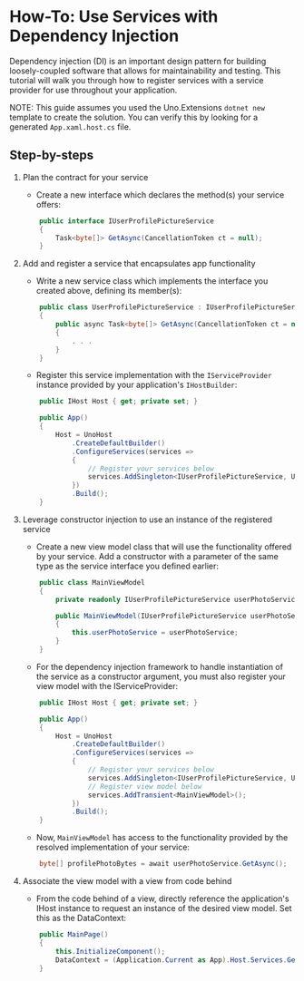 # How-To: Use Services with Dependency Injection

Dependency injection (DI) is an important design pattern for building loosely-coupled software that allows for maintainability and testing. This tutorial will walk you through how to register services with a service provider for use throughout your application.

NOTE: This guide assumes you used the Uno.Extensions `dotnet new` template to create the solution. You can verify this by looking for a generated `App.xaml.host.cs` file.

## Step-by-steps

1. Plan the contract for your service
    * Create a new interface which declares the method(s) your service offers:
    ```cs
        public interface IUserProfilePictureService
        {
	        Task<byte[]> GetAsync(CancellationToken ct = null);
        }
    ```

2. Add and register a service that encapsulates app functionality
    * Write a new service class which implements the interface you created above, defining its member(s):
    ```cs
        public class UserProfilePictureService : IUserProfilePictureService
        {
            public async Task<byte[]> GetAsync(CancellationToken ct = null)
            {
                . . .
            }
        }
    ```
    * Register this service implementation with the `IServiceProvider` instance provided by your application's `IHostBuilder`:
    ```cs
        public IHost Host { get; private set; }

        public App()
        {
            Host = UnoHost
                .CreateDefaultBuilder()
                .ConfigureServices(services =>
				{
					// Register your services below
					services.AddSingleton<IUserProfilePictureService, UserProfilePictureService>();
				})
                .Build();
        }
    ```
3. Leverage constructor injection to use an instance of the registered service
    * Create a new view model class that will use the functionality offered by your service. Add a constructor with a parameter of the same type as the service interface you defined earlier:
    ```cs
        public class MainViewModel
        {
            private readonly IUserProfilePictureService userPhotoService;

            public MainViewModel(IUserProfilePictureService userPhotoService)
            {
                this.userPhotoService = userPhotoService;
            }
        }
    ```
    * For the dependency injection framework to handle instantiation of the service as a constructor argument, you must also register your view model with the IServiceProvider:
    ```cs
        public IHost Host { get; private set; }

        public App()
        {
            Host = UnoHost
                .CreateDefaultBuilder()
                .ConfigureServices(services =>
				{
					// Register your services below
					services.AddSingleton<IUserProfilePictureService, UserProfilePictureService>();
                    // Register view model below
                    services.AddTransient<MainViewModel>();
				})
                .Build();
        }        
    ```
    * Now, `MainViewModel` has access to the functionality provided by the resolved implementation of your service:
    ```cs
        byte[] profilePhotoBytes = await userPhotoService.GetAsync();
    ```
4. Associate the view model with a view from code behind
    * From the code behind of a view, directly reference the application's IHost instance to request an instance of the desired view model. Set this as the DataContext:
    ```cs
        public MainPage()
        {
            this.InitializeComponent();
            DataContext = (Application.Current as App).Host.Services.GetRequiredService<MainViewModel>();
        }
    ```